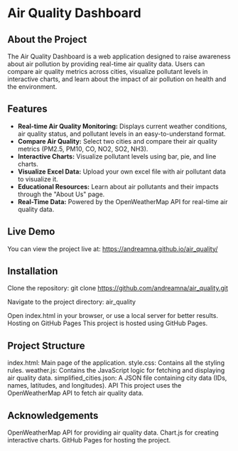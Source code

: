 # Air Quality Dashboard
## About the Project
The Air Quality Dashboard is a web application designed to raise awareness about air pollution by providing real-time air quality data. Users can compare air quality metrics across cities, visualize pollutant levels in interactive charts, and learn about the impact of air pollution on health and the environment.

## Features
- **Real-time Air Quality Monitoring:** Displays current weather conditions, air quality status, and pollutant levels in an easy-to-understand format.
- **Compare Air Quality:** Select two cities and compare their air quality metrics (PM2.5, PM10, CO, NO2, SO2, NH3).
- **Interactive Charts:** Visualize pollutant levels using bar, pie, and line charts.
- **Visualize Excel Data:** Upload your own excel file with air pollutant data to visualize it.
- **Educational Resources:** Learn about air pollutants and their impacts through the "About Us" page.
- **Real-Time Data:** Powered by the OpenWeatherMap API for real-time air quality data.

## Live Demo
You can view the project live at: https://andreamna.github.io/air_quality/

## Installation
Clone the repository:
git clone https://github.com/andreamna/air_quality.git

Navigate to the project directory:
air_quality

Open index.html in your browser, or use a local server for better results.
Hosting on GitHub Pages
This project is hosted using GitHub Pages. 

## Project Structure
index.html: Main page of the application.
style.css: Contains all the styling rules.
weather.js: Contains the JavaScript logic for fetching and displaying air quality data.
simplified_cities.json: A JSON file containing city data (IDs, names, latitudes, and longitudes).
API
This project uses the OpenWeatherMap API to fetch air quality data.

## Acknowledgements
OpenWeatherMap API for providing air quality data.
Chart.js for creating interactive charts.
GitHub Pages for hosting the project.